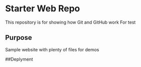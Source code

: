 # Starter Web Repo

This repository is for showing how Git and GitHub work
For test

## Purpose

Sample website with plenty of files for demos

##Deplyment